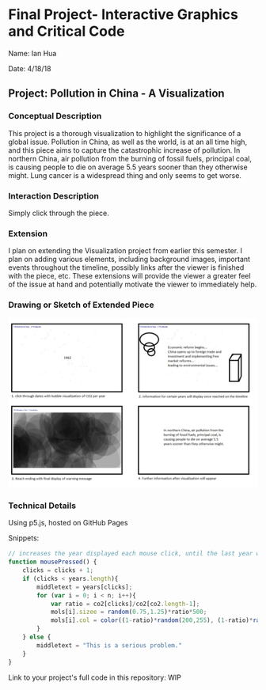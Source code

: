 # Final Project- Interactive Graphics and Critical Code

Name: Ian Hua

Date: 4/18/18

## Project: Pollution in China - A Visualization

### Conceptual Description

This project is a thorough visualization to highlight the significance of a global issue. Pollution in China, as well as the world, is at an all time high, and this piece aims to capture the catastrophic increase of pollution. In northern China, air pollution from the burning of fossil fuels, principal coal, is causing people to die on average 5.5 years sooner than they otherwise might. Lung cancer is a widespread thing and only seems to get worse. 

### Interaction Description

Simply click through the piece.

### Extension 

I plan on extending the Visualization project from earlier this semester. I plan on adding various elements, including background images, important events throughout the timeline, possibly links after the viewer is finished with the piece, etc. These extensions will provide the viewer a greater feel of the issue at hand and potentially motivate the viewer to immediately help.

### Drawing or Sketch of Extended Piece

![Sketch](InteractiveGraphicsFinalFlowChart.png)

### Technical Details

Using p5.js, hosted on GitHub Pages

Snippets:
```js
// increases the year displayed each mouse click, until the last year which displays a warning...
function mousePressed() {
    clicks = clicks + 1;
    if (clicks < years.length){
        middletext = years[clicks];
        for (var i = 0; i < n; i++){
            var ratio = co2[clicks]/co2[co2.length-1];
            mols[i].sizee = random(0.75,1.25)*ratio*500;
            mols[i].col = color((1-ratio)*random(200,255), (1-ratio)*random(200,255), (1-ratio)*random(200,255), random(20,50));
        }
    } else {
        middletext = "This is a serious problem."
    }
}
```

Link to your project's full code in this repository: WIP
